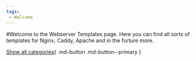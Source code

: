 ```yaml
---
tags:
 - Welcome
---
```

#Welcome to the Webserver Templates page.
Here you can find all sorts of templates for Nginx, Caddy, Apache and in the furture more.

[Show all categories](category.md){ .md-button .md-button--primary }
